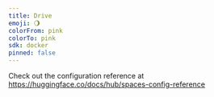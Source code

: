 ```yaml
---
title: Drive
emoji: 🌖
colorFrom: pink
colorTo: pink
sdk: docker
pinned: false
---
```


Check out the configuration reference at https://huggingface.co/docs/hub/spaces-config-reference
